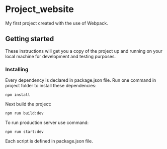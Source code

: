 # Project_website
My first project created with the use of Webpack.
## Getting started
These instructions will get you a copy of the project up and running on your local machine for development and testing purposes.
### Installing
Every dependency is declared in package.json file. Run one command in project folder to install these dependencies:
```
npm install
```
Next build the project:
```
npm run build:dev
```
To run production server use command:
```
npm run start:dev
```
Each script is defined in package.json file.
